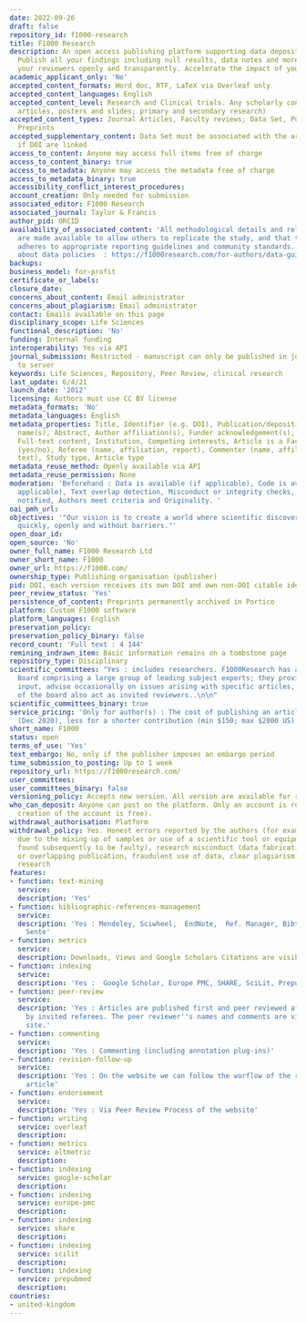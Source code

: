 ```yaml
---
date: 2022-09-26
draft: false
repository_id: f1000-research
title: F1000 Research
description: An open access publishing platform supporting data deposition and sharing.
  Publish all your findings including null results, data notes and more. Engage with
  your reviewers openly and transparently. Accelerate the impact of your research.
academic_applicant_only: 'No'
accepted_content_formats: Word doc, RTF, LaTeX via Overleaf only
accepted_content_languages: English
accepted_content_level: Research and Clinical trials. Any scholarly content (including
  articles, posters and slides; primary and secondary research)
accepted_content_types: Journal Articles, Faculty reviews; Data Set, Posters, Slides,
  Preprints
accepted_supplementary_content: Data Set must be associated with the article. No information
  if DOI are linked
access_to_content: Anyone may access full items free of charge
access_to_content_binary: true
access_to_metadata: Anyone may access the metadata free of charge
access_to_metadata_binary: true
accessibility_conflict_interest_procedures:
account_creation: Only needed for submission
associated_editor: F1000 Research
associated_journal: Taylor & Francis
author_pid: ORCID
availability_of_associated_content: 'All methodological details and relevant data
  are made available to allow others to replicate the study, and that the manuscript
  adheres to appropriate reporting guidelines and community standards. For more information
  about data policies  : https://f1000research.com/for-authors/data-guidelines'
backups:
business_model: for-profit
certificate_or_labels:
closure_date:
concerns_about_content: Email administrator
concerns_about_plagiarism: Email administrator
contact: Emails available on this page
disciplinary_scope: Life Sciences
functional_description: 'No'
funding: Internal funding
interoperability: Yes via API
journal_submission: Restricted - manuscript can only be published in journal linked
  to server
keywords: Life Sciences, Repository, Peer Review, clinical research
last_update: 6/4/21
launch_date: '2012'
licensing: Authors must use CC BY license
metadata_formats: 'No'
metadata_languages: English
metadata_properties: Title, Identifier (e.g. DOI), Publication/deposition date, Author
  name(s), Abstract, Author affiliation(s), Funder acknowledgement(s), Subject category,
  Full-text content, Institution, Competing interests, Article is a Faculty Review
  (yes/no), Referee (name, affiliation, report), Commenter (name, affiliation, comment
  text), Study type, Article type
metadata_reuse_method: Openly available via API
metadata_reuse_permission: None
moderation: 'Beforehand : Data is available (if applicable), Code is available (if
  applicable), Text overlap detection, Misconduct or integrity checks, All authors
  notified, Authors meet criteria and Originality. '
oai_pmh_url:
objectives: '"Our vision is to create a world where scientific discoveries are shared
  quickly, openly and without barriers."'
open_doar_id:
open_source: 'No'
owner_full_name: F1000 Research Ltd
owner_short_name: F1000
owner_url: https://f1000.com/
ownership_type: Publishing organisation (publisher)
pid: DOI, each version receives its own DOI and own non-DOI citable identifier
peer_review_status: 'Yes'
persistence_of_content: Preprints permanently archived in Portico
platform: Custom F1000 software
platform_languages: English
preservation_policy:
preservation_policy_binary: false
record_count: 'Full text : 4 144'
remining_indrawn_item: Basic information remains on a tombstone page
repository_type: Disciplinary
scientific_committees: "Yes : includes researchers. F1000Research has an Advisory
  Board comprising a large group of leading subject experts; they provide strategic
  input, advise occasionally on issues arising with specific articles, and some members
  of the board also act as invited reviewers..\n\n"
scientific_committees_binary: true
service_pricing: 'Only for author(s) : The cost of publishing an article is US$1,350
  (Dec 2020), less for a shorter contribution (min $150; max $2000 US)'
short_name: F1000
status: open
terms_of_use: 'Yes'
text_embargo: No, only if the publisher imposes an embargo period
time_submission_to_posting: Up to 1 week
repository_url: https://f1000research.com/
user_committees:
user_committees_binary: false
versioning_policy: Accepts new version. All version are available for readers.
who_can_deposit: Anyone can post on the platform. Only an account is required ( The
  creation of the account is free).
withdrawal_authorisation: Platform
withdrawal_policy: Yes. Honest errors reported by the authors (for example, errors
  due to the mixing up of samples or use of a scientific tool or equipment that is
  found subsequently to be faulty), research misconduct (data fabrication), duplicate
  or overlapping publication, fraudulent use of data, clear plagiarism, unethical
  research
features:
- function: text-mining
  service:
  description: 'Yes'
- function: bibliographic-references-management
  service:
  description: 'Yes : Mendeley, Sciwheel,  EndNote,  Ref. Manager, Bibtex, ProCite,
    Sente'
- function: metrics
  service:
  description: Downloads, Views and Google Scholars Citations are visible to everyone
- function: indexing
  service:
  description: 'Yes :  Google Scholar, Europe PMC, SHARE, SciLit, Prepubmed'
- function: peer-review
  service:
  description: 'Yes : Articles are published first and peer reviewed after publication
    by invited referees. The peer reviewer''s names and comments are visible on the
    site.'
- function: commenting
  service:
  description: 'Yes : Commenting (including annotation plug-ins)'
- function: revision-follow-up
  service:
  description: 'Yes : On the website we can follow the worflow of the review of the
    article'
- function: endorsement
  service:
  description: 'Yes : Via Peer Review Process of the website'
- function: writing
  service: overleaf
  description:
- function: metrics
  service: altmetric
  description:
- function: indexing
  service: google-scholar
  description:
- function: indexing
  service: europe-pmc
  description:
- function: indexing
  service: share
  description:
- function: indexing
  service: scilit
  description:
- function: indexing
  service: prepubmed
  description:
countries:
- united-kingdom
---
```



